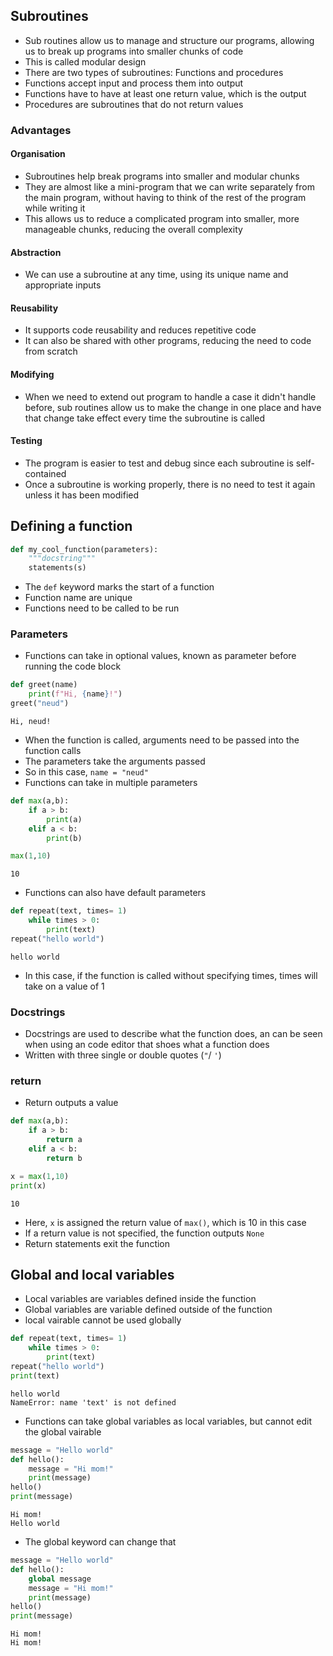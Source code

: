 ## Subroutines
- Sub routines allow us to manage and structure our programs, allowing us to break up programs into smaller chunks of code
- This is called modular design
- There are two types of subroutines: Functions and procedures
- Functions accept input and process them into output
- Functions have to have at least one return value, which is the output
- Procedures are subroutines that do not return values
### Advantages
#### Organisation
- Subroutines help break programs into smaller and modular chunks
- They are almost like a mini-program that we can write separately from the main program, without having to think of the rest of the program while writing it
- This allows us to reduce a complicated program into smaller, more manageable chunks, reducing the overall complexity
#### Abstraction
- We can use a subroutine at any time, using its unique name and appropriate inputs
#### Reusability
- It supports code reusability and reduces repetitive code
- It can also be shared with other programs, reducing the need to code from scratch
#### Modifying
- When we need to extend out program to handle a case it didn't handle before, sub routines allow us to make the change in one place and have that change take effect every time the subroutine is called
#### Testing
- The program is easier to test and debug since each subroutine is self-contained
- Once a subroutine is working properly, there is no need to test it again unless it has been modified
## Defining a function
```python
def my_cool_function(parameters):
	"""docstring"""
	statements(s)
```
- The `def` keyword marks the start of a function
- Function name are unique 
- Functions need to be called to be run
### Parameters
- Functions can take in optional values, known as parameter before running the code block
```python
def greet(name)
	print(f"Hi, {name}!")
greet("neud")
```
```Terminal
Hi, neud!
```
- When the function is called, arguments need to be passed into the function calls
- The parameters take the arguments passed
- So in this case, `name = "neud"`
- Functions can take in multiple parameters
```python
def max(a,b):
	if a > b:
		print(a)
	elif a < b:
		print(b)

max(1,10)
```
```Terminal
10
```
- Functions can also have default parameters
```Python
def repeat(text, times= 1)
	while times > 0:
		print(text)
repeat("hello world")
```
```Terminal
hello world
```

- In this case, if the function is called without specifying times, times will take on a value of 1
### Docstrings
- Docstrings are used to describe what the function does, an can be seen when using an code editor that shoes what a function does
- Written with three single or double quotes (`"`/ `'`)
### return
- Return outputs a value
```python
def max(a,b):
	if a > b:
		return a
	elif a < b:
		return b 

x = max(1,10)
print(x)
```
```Terminal
10
```
- Here, `x` is assigned the return value of `max()`, which is 10 in this case
- If a return value is not specified, the function outputs `None`
- Return statements exit the function
## Global and local variables
- Local variables are variables defined inside the function
- Global variables are variable defined outside of the function
- local vairable cannot be used globally
```python
def repeat(text, times= 1)
	while times > 0:
		print(text)
repeat("hello world")
print(text)
```
```Terminal
hello world
NameError: name 'text' is not defined

```
- Functions can take global variables as local variables, but cannot edit the global vairable
```python
message = "Hello world"
def hello():
	message = "Hi mom!"
	print(message)
hello()
print(message)
```
```Terminal
Hi mom!
Hello world
```
- The global keyword can change that
```python
message = "Hello world"
def hello():
	global message
	message = "Hi mom!"
	print(message)
hello()
print(message)
```
```Terminal
Hi mom!
Hi mom!
```